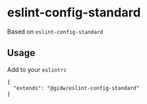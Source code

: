 # eslint-config-standard

Based on `eslint-config-standard`

## Usage

Add to your `eslintrc`

```
{
  "extends": "@gidw/eslint-config-standard"
}
```

